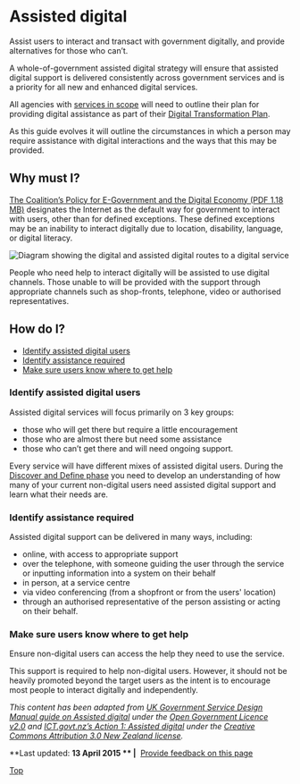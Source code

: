 Assisted digital
================

Assist users to interact and transact with government digitally, and provide alternatives for those who can’t.

A whole-of-government assisted digital strategy will ensure that assisted digital support is delivered consistently across government services and is a priority for all new and enhanced digital services.

All agencies with [services in scope](../../node/scope_of_the_digital_service_standard.md) will need to outline their plan for providing digital assistance as part of their [Digital Transformation Plan](../../node/digital_transformation_plan.md).

As this guide evolves it will outline the circumstances in which a person may require assistance with digital interactions and the ways that this may be provided.

Why must I?
-----------

[The Coalition’s Policy for E-Government and the Digital Economy (PDF 1.18 MB)](http://lpaweb-static.s3.amazonaws.com/Coalition%27s%20Policy%20for%20E-Government%20and%20the%20Digital%20Economy.pdf "Exiting DTO website") designates the Internet as the default way for government to interact with users, other than for defined exceptions. These defined exceptions may be an inability to interact digitally due to location, disability, language, or digital literacy.

![Diagram showing the digital and assisted digital routes to a digital service](../../sites/g/files/net466/f/styles/large/public/assist_dig_0.png%3Fitok=-dy2ORDw "diagram showing that most users can access digital services but some users will need assistance")

People who need help to interact digitally will be assisted to use digital channels. Those unable to will be provided with the support through appropriate channels such as shop-fronts, telephone, video or authorised representatives.

How do I?
---------

-   [Identify assisted digital users](../../node/assisted_digital.md#identifyAD)
-   [Identify assistance required](../../node/assisted_digital.md#identifyAR)
-   [Make sure users know where to get help](../../node/assisted_digital.md#makesureusers)

### Identify assisted digital users

Assisted digital services will focus primarily on 3 key groups:

-   those who will get there but require a little encouragement
-   those who are almost there but need some assistance
-   those who can’t get there and will need ongoing support.

Every service will have different mixes of assisted digital users. During the [Discover and Define phase](../../node/service_design_process.md#discoverdefine) you need to develop an understanding of how many of your current non-digital users need assisted digital support and learn what their needs are.

### Identify assistance required

Assisted digital support can be delivered in many ways, including:

-   online, with access to appropriate support
-   over the telephone, with someone guiding the user through the service or inputting information into a system on their behalf
-   in person, at a service centre
-   via video conferencing (from a shopfront or from the users' location)
-   through an authorised representative of the person assisting or acting on their behalf.

### Make sure users know where to get help

Ensure non-digital users can access the help they need to use the service.

This support is required to help non-digital users. However, it should not be heavily promoted beyond the target users as the intent is to encourage most people to interact digitally and independently. 

*This content has been adapted from ​[UK Government Service Design Manual guide on Assisted digital](https://www.gov.uk/service-manual/assisted-digital/digital_service_standard.md) under the [Open Government Licence v2.0](http://www.nationalarchives.gov.uk/doc/open-government-licence/version/2/) and ​[ICT.govt.nz’s Action 1: Assisted digital](https://ict.govt.nz/programmes-and-initiatives/digital-transformation/result-10/action-01/) under the [Creative Commons Attribution 3.0 New Zealand license](http://creativecommons.org/licenses/by/3.0/nz/).*

**Last updated: **13 April 2015 ** |**  [Provide feedback on this page](../../feedback%3Furl_from=AssistedDigital.html)

[Top](../../node/assisted_digital.md#)

